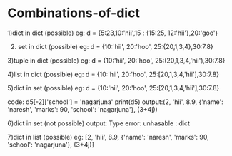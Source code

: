 # Combinations-of-dict

1)dict in dict (possible)
eg: d = {5:23,10:'hii',15 : {15:25, 12:'hii'},20:'goo'}

2) set in dict (possible)
   eg: d = {10:'hii', 20:'hoo', 25:{20,1,3,4},30:7.8}

3)tuple in dict (possible)
  eg:  d = {10:'hii', 20:'hoo', 25:(20,1,3,4,'hii'),30:7.8}

4)list in dict (possible)
  eg:  d = {10:'hii', 20:'hoo', 25:[20,1,3,4,'hii'],30:7.8}

5)dict in set (possible)
 eg:   d = {10:'hii', 20:'hoo', 25:[20,1,3,4,'hii'],30:7.8}

code:
 d5[-2]['school'] = 'nagarjuna'
 print(d5)
output:(2, 'hii', 8.9, {'name': 'naresh', 'marks': 90, 'school': 'nagarjuna'}, (3+4j))

6)dict in set (not possible)
output: Type error: unhasable : dict

7)dict in list (possible)
eg: [2, 'hii', 8.9, {'name': 'naresh', 'marks': 90, 'school': 'nagarjuna'}, (3+4j)]

